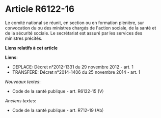 # Article R6122-16

Le comité national se réunit, en section ou en formation plénière, sur convocation du ou des ministres chargés de l'action
sociale, de la santé et de la sécurité sociale. Le secrétariat est assuré par les services des ministres précités.

**Liens relatifs à cet article**

**Liens**:

  - DEPLACE: Décret n°2012-1331 du 29 novembre 2012 - art. 1
  - TRANSFERE: Décret n°2014-1406 du 25 novembre 2014 - art. 1

_Nouveaux textes_:

  - Code de la santé publique - art. R6122-15 (V)

_Anciens textes_:

  - Code de la santé publique - art. R712-19 (Ab)
